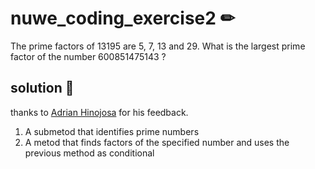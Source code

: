 # nuwe_coding_exercise2 ✏

The prime factors of 13195 are 5, 7, 13 and 29.  What is the largest prime factor of the number 600851475143 ?

## solution 📔 

thanks to [Adrian Hinojosa](https://github.com/hinojosaad) for his feedback.

1. A submetod that identifies prime numbers
2. A metod that finds factors of the specified number and uses the previous method as conditional

